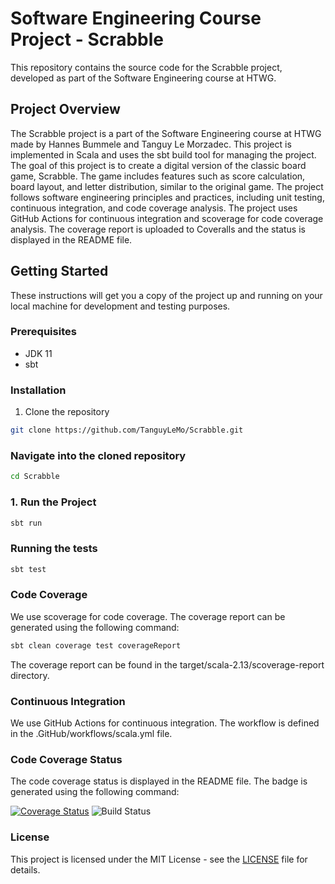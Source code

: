 # Software Engineering Course Project - Scrabble

This repository contains the source code for the Scrabble project, developed as part of the Software Engineering course at HTWG.

## Project Overview

The Scrabble project is a part of the Software Engineering course at HTWG made by Hannes Bummele and Tanguy Le Morzadec. This project is implemented in Scala and uses the sbt build tool for managing the project. The goal of this project is to create a digital version of the classic board game, Scrabble. The game includes features such as score calculation, board layout, and letter distribution, similar to the original game. The project follows software engineering principles and practices, including unit testing, continuous integration, and code coverage analysis. The project uses GitHub Actions for continuous integration and scoverage for code coverage analysis. The coverage report is uploaded to Coveralls and the status is displayed in the README file.

## Getting Started

These instructions will get you a copy of the project up and running on your local machine for development and testing purposes.

### Prerequisites

- JDK 11
- sbt

### Installation

1. Clone the repository
```bash
git clone https://github.com/TanguyLeMo/Scrabble.git
````
### Navigate into the cloned repository
```bash
cd Scrabble
```
### 1. Run the Project
```bash
sbt run
```

### Running the tests
```bash
sbt test
```
### Code Coverage
We use scoverage for code coverage. The coverage report can be generated using the following command:
```bash
sbt clean coverage test coverageReport
```
The coverage report can be found in the target/scala-2.13/scoverage-report directory.

### Continuous Integration
We use GitHub Actions for continuous integration. The workflow is defined in the .GitHub/workflows/scala.yml file.

### Code Coverage Status
The code coverage status is displayed in the README file. The badge is generated using the following command:

[![Coverage Status](https://coveralls.io/repos/github/TanguyLeMo/Scrabble/badge.svg?branch=master)](https://coveralls.io/github/TanguyLeMo/Scrabble?branch=master)
![Build Status](https://github.com/TanguyLeMo/Scrabble/actions/workflows/scala.yml/badge.svg?branch=master)
### License
This project is licensed under the MIT License - see the [LICENSE](LISCENCE) file for details.
